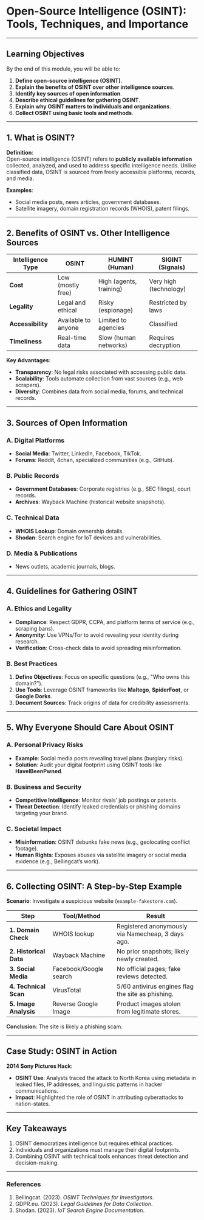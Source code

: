 # Open-Source Intelligence (OSINT): Tools, Techniques, and Importance  

---

## Learning Objectives  
By the end of this module, you will be able to:  
1. **Define open-source intelligence (OSINT)**.  
2. **Explain the benefits of OSINT over other intelligence sources**.  
3. **Identify key sources of open information**.  
4. **Describe ethical guidelines for gathering OSINT**.  
5. **Explain why OSINT matters to individuals and organizations**.  
6. **Collect OSINT using basic tools and methods**.  

---

## 1. What is OSINT?  
**Definition**:  
Open-source intelligence (OSINT) refers to **publicly available information** collected, analyzed, and used to address specific intelligence needs. Unlike classified data, OSINT is sourced from freely accessible platforms, records, and media.  

**Examples**:  
- Social media posts, news articles, government databases.  
- Satellite imagery, domain registration records (WHOIS), patent filings.  

---

## 2. Benefits of OSINT vs. Other Intelligence Sources  

| **Intelligence Type** | **OSINT**              | **HUMINT (Human)**     | **SIGINT (Signals)**    |  
|------------------------|------------------------|-------------------------|--------------------------|  
| **Cost**               | Low (mostly free)      | High (agents, training) | Very high (technology)   |  
| **Legality**           | Legal and ethical      | Risky (espionage)       | Restricted by laws       |  
| **Accessibility**      | Available to anyone    | Limited to agencies     | Classified               |  
| **Timeliness**         | Real-time data         | Slow (human networks)   | Requires decryption      |  

**Key Advantages**:  
- **Transparency**: No legal risks associated with accessing public data.  
- **Scalability**: Tools automate collection from vast sources (e.g., web scrapers).  
- **Diversity**: Combines data from social media, forums, and technical records.  

---

## 3. Sources of Open Information  

### A. **Digital Platforms**  
- **Social Media**: Twitter, LinkedIn, Facebook, TikTok.  
- **Forums**: Reddit, 4chan, specialized communities (e.g., GitHub).  

### B. **Public Records**  
- **Government Databases**: Corporate registries (e.g., SEC filings), court records.  
- **Archives**: Wayback Machine (historical website snapshots).  

### C. **Technical Data**  
- **WHOIS Lookup**: Domain ownership details.  
- **Shodan**: Search engine for IoT devices and vulnerabilities.  

### D. **Media & Publications**  
- News outlets, academic journals, blogs.  

---

## 4. Guidelines for Gathering OSINT  

### A. **Ethics and Legality**  
- **Compliance**: Respect GDPR, CCPA, and platform terms of service (e.g., scraping bans).  
- **Anonymity**: Use VPNs/Tor to avoid revealing your identity during research.  
- **Verification**: Cross-check data to avoid spreading misinformation.  

### B. **Best Practices**  
1. **Define Objectives**: Focus on specific questions (e.g., "Who owns this domain?").  
2. **Use Tools**: Leverage OSINT frameworks like **Maltego**, **SpiderFoot**, or **Google Dorks**.  
3. **Document Sources**: Track origins of data for credibility assessments.  

---

## 5. Why Everyone Should Care About OSINT  

### A. **Personal Privacy Risks**  
- **Example**: Social media posts revealing travel plans (burglary risks).  
- **Solution**: Audit your digital footprint using OSINT tools like **HaveIBeenPwned**.  

### B. **Business and Security**  
- **Competitive Intelligence**: Monitor rivals’ job postings or patents.  
- **Threat Detection**: Identify leaked credentials or phishing domains targeting your brand.  

### C. **Societal Impact**  
- **Misinformation**: OSINT debunks fake news (e.g., geolocating conflict footage).  
- **Human Rights**: Exposes abuses via satellite imagery or social media evidence (e.g., Bellingcat’s work).  

---

## 6. Collecting OSINT: A Step-by-Step Example  

**Scenario**: Investigate a suspicious website (`example-fakestore.com`).  

| **Step**               | **Tool/Method**         | **Result**                                      |  
|------------------------|-------------------------|------------------------------------------------|  
| **1. Domain Check**    | WHOIS lookup            | Registered anonymously via Namecheap, 3 days ago. |  
| **2. Historical Data** | Wayback Machine         | No prior snapshots; likely newly created.      |  
| **3. Social Media**    | Facebook/Google search  | No official pages; fake reviews detected.      |  
| **4. Technical Scan**  | VirusTotal              | 5/60 antivirus engines flag the site as phishing. |  
| **5. Image Analysis**  | Reverse Google Image    | Product images stolen from legitimate stores.  |  

**Conclusion**: The site is likely a phishing scam.  

---

## Case Study: OSINT in Action  
**2014 Sony Pictures Hack**:  
- **OSINT Use**: Analysts traced the attack to North Korea using metadata in leaked files, IP addresses, and linguistic patterns in hacker communications.  
- **Impact**: Highlighted the role of OSINT in attributing cyberattacks to nation-states.  

---

## Key Takeaways  
1. OSINT democratizes intelligence but requires ethical practices.  
2. Individuals and organizations must manage their digital footprints.  
3. Combining OSINT with technical tools enhances threat detection and decision-making.  

---

### References  
1. Bellingcat. (2023). *OSINT Techniques for Investigators*.  
2. GDPR.eu. (2023). *Legal Guidelines for Data Collection*.  
3. Shodan. (2023). *IoT Search Engine Documentation*.  
